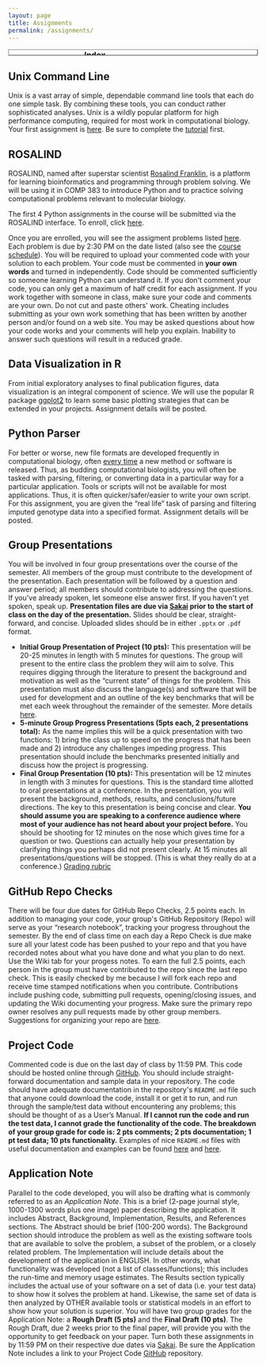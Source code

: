 ```yaml
---
layout: page
title: Assignments
permalink: /assignments/
---
```

<table style="width: px; height: 12px;" class="docutils" border="1">
  <caption><b>Index</b></caption> <colgroup><col width="50%"><col width="50%"></colgroup> <tbody valign="top">
  	<tr>
  	   <td><a class="reference external" href="#unix">Unix Command Line</a></td>
      <td><a class="reference internal" href="#rosalind">ROSALIND</a></td>
    </tr>
    <tr>
      <td><a class="reference internal" href="#ggplot">R Data Visualization</a></td>
      <td><a class="reference external" href="#parser">Python Parser</a></td>
    </tr>
    <tr>
      <td><a class="reference external" href="#present">Group Presentations</a></td>
      <td><a class="reference internal" href="#repos">GitHub Repo Checks</a></td>
    </tr>
    <tr>
	<td><a class="reference external" href="#code">Project Code</a></td>
      <td><a class="reference external" href="#note">Application Note</a></td>
    </tr>
  </tbody>
</table>

<span style="font-weight: bold;"><a name="unix"></a></span>

## Unix Command Line

Unix is a vast array of simple, dependable command line tools that each do one simple task. By combining these tools, you can conduct rather sophisticated analyses. Unix is a wildly popular platform for high performance computing, required for most work in computational biology. Your first assignment is [here](http://hwheeler01.github.io/CompBio/unix-exercises). Be sure to complete the [tutorial](https://docs.google.com/presentation/d/18O8grW1OR7SEjt5I0Lf21mH1oCqqVWN4h9KWw4XeHVM/edit?usp=sharing) first.

<span style="font-weight: bold;"><a name="rosalind"></a></span>

## ROSALIND

ROSALIND, named after superstar scientist <a href="https://en.wikipedia.org/wiki/Rosalind_Franklin">Rosalind Franklin</a>, is a platform for learning bioinformatics and programming through problem solving. We will be using it in COMP 383 to introduce Python and to practice solving computational problems relevant to molecular biology.

The first 4 Python assignments in the course will be submitted via the ROSALIND interface. To enroll, click
<a href="http://rosalind.info/classes/enroll/e15f5c6c00/">here</a>.

Once you are enrolled, you will see the assigment problems listed <a href="http://rosalind.info/classes/478/">here</a>. Each problem is due by 2:30 PM on the date listed (also see the <a href="http://hwheeler01.github.io/CompBio/syllabus/#schedule">course schedule</a>). You will be required to upload your commented code with your solution to each problem. Your code must be commented in **your own words** and turned in independently. Code should be commented sufficiently so someone learning Python can understand it. If you don't comment your code, you can only get a maximum of half credit for each assignment. If you work together with someone in class, make sure your code and comments are your own. Do not cut and paste others' work. Cheating includes submitting as your own work something that has been written by another person and/or found on a web site. You may be asked questions about how your code works and your comments will help you explain. Inability to answer such questions will result in a reduced grade.

<span style="font-weight: bold;"><a name="ggplot"></a></span>

## Data Visualization in R

From initial exploratory analyses to final publication figures, data visualization is an integral component of science. We will use the popular R package [ggplot2](http://ggplot2.tidyverse.org/) to learn some basic plotting strategies that can be extended in your projects. Assignment details will be posted.

<span style="font-weight: bold;"><a name="parser"></a></span>
## Python Parser

For better or worse, new file formats are developed frequently in computational biology, often <a href="https://www.biostars.org/p/55351/">every time</a> a new method or software is released. Thus, as budding computational biologists, you will often be tasked with parsing, filtering, or converting data in a particular way for a particular application. Tools or scripts will not be available for most applications. Thus, it is often quicker/safer/easier to write your own script. For this assignment, you are given the “real life” task of parsing and filtering imputed genotype data into a specified format. Assignment details will be posted. <!-- Details are <a href="http://hwheeler01.github.io/CompBio/vcf_parser_2017.html">here</a>. -->

<span style="font-weight: bold;"><a name="present"></a></span>

## Group Presentations

You will be involved in four group presentations over the course of the semester. All members of the group must contribute to the development of the presentation. Each presentation will be followed by a question and answer period; all members should contribute to addressing the questions. If you've already spoken, let someone else answer first. If you haven't yet spoken, speak up. **Presentation files are due via <a href="https://sakai.luc.edu/">Sakai</a> prior to the start of class on the day of the presentation.** Slides should be clear, straight-forward, and concise. Uploaded slides should be in either `.pptx` or `.pdf` format.
- **Initial Group Presentation of Project (10 pts):** This presentation will be 20-25 minutes in length with 5 minutes for questions. The group will present to the entire class the problem they will aim to solve. This requires digging through the literature to present the background and motivation as well as the “current state” of things for the problem. This presentation must also discuss the language(s) and software that will be used for development and an outline of the key benchmarks that will be met each week throughout the remainder of the semester. More details <a href="http://hwheeler01.github.io/CompBio/init_pres.html">here</a>.- **5-minute Group Progress Presentations (5pts each, 2 presentations total):** As the name implies this will be a quick presentation with two functions: 1) bring the class up to speed on the progress that has been made and 2) introduce any challenges impeding progress. This presentation should include the benchmarks presented initially and discuss how the project is progressing.- **Final Group Presentation (10 pts):** This presentation will be 12 minutes in length with 3 minutes for questions. This is the standard time allotted to oral presentations at a conference. In the presentation, you will present the background, methods, results, and conclusions/future directions. The key to this presentation is being concise and clear. **You should assume you are speaking to a conference audience where most of your audience has not heard about your project before.** You should be shooting for 12 minutes on the nose which gives time for a question or two. Questions can actually help your presentation by clarifying things you perhaps did not present clearly. At 15 minutes all presentations/questions will be stopped. (This is what they really do at a conference.) <a href="http://hwheeler01.github.io/CompBio/final_pres_rubric.html">Grading rubric</a>

<span style="font-weight: bold;"><a name="repos"></a></span>

## GitHub Repo Checks

There will be four due dates for GitHub Repo Checks, 2.5 points each. In addition to managing your code, your group's GitHub Repository (Repo) will serve as your “research notebook”, tracking your progress throughout the semester. By the end of class time on each day a Repo Check is due make sure all your latest code has been pushed to your repo and that you have recorded notes about what you have done and what you plan to do next. Use the Wiki tab for your progess notes. To earn the full 2.5 points, each person in the group must have contributed to the repo since the last repo check. This is easily checked by me because I will fork each repo and receive time stamped notifications when you contribute. Contributions include pushing code, submitting pull requests, opening/closing issues, and updating the Wiki documenting your progress. Make sure the primary repo owner resolves any pull requests made by other group members. Suggestions for organizing your repo are [here](http://hwheeler01.github.io/CompBio/github/#gitsuggest).

<span style="font-weight: bold;"><a name="code"></a></span>

## Project Code

Commented code is due on the last day of class by 11:59 PM. This code should be hosted online through <a href="https://github.com/">GitHub</a>. You should include straight-forward documentation and sample data in your repository. The code should have adequate documentation in the repository's `README.md` file such that anyone could download the code, install it or get it to run, and run through the sample/test data without encountering any problems; this should be thought of as a User’s Manual. **If I cannot run the code and run the test data, I cannot grade the functionality of the code. The breakdown of your group grade for code is: 2 pts comments; 2 pts documentation; 1 pt test data; 10 pts functionality.** Examples of nice `README.md` files with useful documentation and examples can be found <a href="https://github.com/ozarnowski/RNAseq">here</a> and <a href="https://github.com/fcocjin/ReddyMicroRNA">here</a>.

<span style="font-weight: bold;"><a name="note"></a></span>

## Application Note

Parallel to the code developed, you will also be drafting what is commonly referred to as an *Application Note*. This is a brief (2-page journal style, 1000-1300 words plus one image) paper describing the application. It includes Abstract, Background, Implementation, Results, and References sections. The Abstract should be brief (100-200 words). The Background section should introduce the problem as well as the existing software tools that are available to solve the problem, a subset of the problem, or a closely related problem. The Implementation will include details about the development of the application in ENGLISH. In other words, what functionality was developed (not a list of classes/functions); this includes the run-time and memory usage estimates. The Results section typically includes the actual use of your software on a set of data (i.e. your test data) to show how it solves the problem at hand. Likewise, the same set of data is then analyzed by OTHER available tools or statistical models in an effort to show how your solution is superior.You will have two group grades for the Application Note: a **Rough Draft (5 pts)** and the **Final Draft (10 pts)**. The Rough Draft, due 2 weeks prior to the final paper, will provide you with the opportunity to get feedback on your paper. Turn both these assignments in by 11:59 PM on their respective due dates via <a href="https://sakai.luc.edu/">Sakai</a>. Be sure the Application Note includes a link to your Project Code <a href="https://github.com/">GitHub</a> repository.